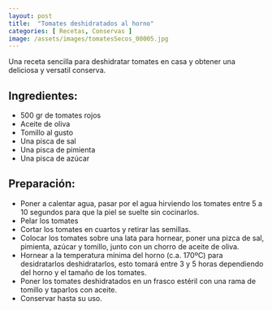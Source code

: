 ```yaml
---
layout: post
title:  "Tomates deshidratados al horno"
categories: [ Recetas, Conservas ]
image: /assets/images/tomatesSecos_00005.jpg
---
```


Una receta sencilla para deshidratar tomates en casa y obtener una deliciosa y versatil conserva.


## Ingredientes:

- 500 gr de tomates rojos
- Aceite de oliva
- Tomillo al gusto
- Una pisca de sal
- Una pisca de pimienta
- Una pisca de azúcar
    
## Preparación:

- Poner a calentar agua, pasar por el agua hirviendo los tomates entre 5 a 10 segundos para que la piel se suelte sin cocinarlos.
- Pelar los tomates
- Cortar los tomates en cuartos y retirar las semillas.
- Colocar los  tomates sobre una lata para hornear, poner una pizca de sal, pimienta, azúcar y tomillo, junto con un chorro de aceite de oliva.
- Hornear a la temperatura mínima del horno (c.a. 170ºC) para desidratarlos deshidratarlos, esto tomará entre 3 y 5 horas dependiendo del horno y el tamaño de los tomates.
 - Poner los tomates deshidratados en un frasco estéril con una rama de tomillo y taparlos con aceite. 
- Conservar hasta su uso.








